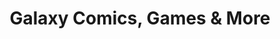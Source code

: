 ---
title: "Galaxy Comics, Games & More"
url: /stevens-point/galaxy-comics-games-und-more/
shop: Sammler
---